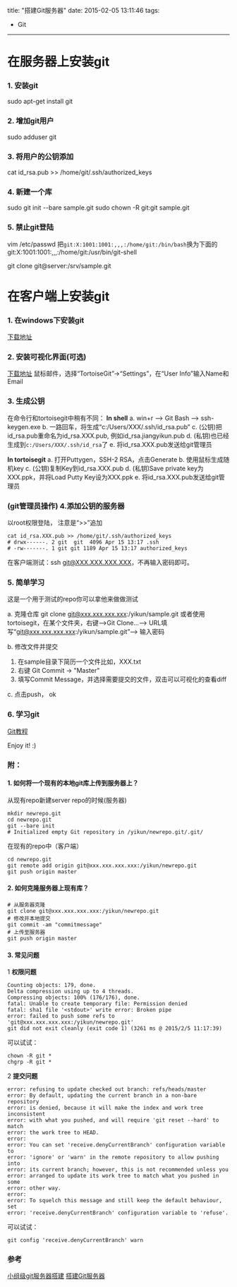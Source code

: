title: "搭建Git服务器"
date: 2015-02-05 13:11:46
tags:
  - Git
---

在服务器上安装git
==========
### 1. 安装git
sudo apt-get install git
###  2. 增加git用户
sudo adduser git
###  3. 将用户的公钥添加
cat id_rsa.pub >> /home/git/.ssh/authorized_keys
###  4. 新建一个库
sudo git init --bare sample.git
sudo chown -R git:git sample.git
###  5. 禁止git登陆
vim /etc/passwd
把`git:X:1001:1001:,,,:/home/git:/bin/bash`换为下面的
git:X:1001:1001:,,,:/home/git:/usr/bin/git-shell

git clone git@server:/srv/sample.git

在客户端上安装git
==========
### 1. 在windows下安装git
[下载地址](http://www.git-scm.com/downloads)

### 2. 安装可视化界面(可选)
[下载地址](https://code.google.com/p/tortoisegit/wiki/Download?tm=2)
鼠标邮件，选择“TortoiseGit”->“Settings”，在“User Info”输入Name和Email
    
### 3. 生成公钥
在命令行和tortoisegit中稍有不同：
**In shell**
a. win+r --> Git Bash -->  ssh-keygen.exe
b. 一路回车，将生成“c:/Users/XXX/.ssh/id_rsa.pub”
c. (公钥)把id_rsa.pub重命名为id_rsa.XXX.pub, 例如id_rsa.jiangyikun.pub
d. (私钥)也已经生成到`c:/Users/XXX/.ssh/id_rsa`了
e. 将id_rsa.XXX.pub发送给git管理员

**In tortoisegit**
a. 打开Puttygen，SSH-2 RSA，点击Generate
b. 使用鼠标生成随机key
c. (公钥)复制Key到id_rsa.XXX.pub
d. (私钥)Save private key为XXX.ppk，并将Load Putty Key设为XXX.ppk
e. 将id_rsa.XXX.pub发送给git管理员

### (git管理员操作) 4.添加公钥的服务器
以root权限登陆， 注意是“>>”追加
```shell
cat id_rsa.XXX.pub >> /home/git/.ssh/authorized_keys
# drwx------. 2 git  git  4096 Apr 15 13:17 .ssh
# -rw-------. 1 git git 1189 Apr 15 13:17 authorized_keys
```

在客户端测试：ssh git@XXX.XXX.XXX.XXX，不再输入密码即可。

### 5. 简单学习
这是一个用于测试的repo你可以拿他来做做测试

a. 克隆仓库
git clone git@xxx.xxx.xxx.xxx:/yikun/sample.git
或者使用tortoisegit，在某个文件夹，右键-->Git Clone...--> URL填写“git@xxx.xxx.xxx.xxx:/yikun/sample.git”--> 输入密码

b. 修改文件并提交
1. 在sample目录下简历一个文件比如，XXX.txt
2. 右键 Git Commit -> "Master"
3. 填写Commit Message，并选择需要提交的文件，双击可以可视化的查看diff

c. 点击push， ok
    
### 6. 学习git
[Git教程](http://www.liaoxuefeng.com/wiki/0013739516305929606dd18361248578c67b8067c8c017b000)

Enjoy it! :)

### 附：
#### 1. 如何将一个现有的本地git库上传到服务器上？
从现有repo新建server repo的时候(服务器)

```shell
mkdir newrepo.git
cd newrepo.git
git --bare init
# Initialized empty Git repository in /yikun/newrepo.git/.git/
```
在现有的repo中（客户端）
```shell
cd newrepo.git  
git remote add origin git@xxx.xxx.xxx.xxx:/yikun/newrepo.git
git push origin master
```
#### 2. 如何克隆服务器上现有库？
```shell
# 从服务器克隆
git clone git@xxx.xxx.xxx.xxx:/yikun/newrepo.git
# 修改并本地提交
git commit -am "commitmessage"
# 上传至服务器
git push origin master
```
#### 3. 常见问题
1 **权限问题**

    Counting objects: 179, done.
    Delta compression using up to 4 threads.
    Compressing objects: 100% (176/176), done.
    fatal: Unable to create temporary file: Permission denied
    fatal: sha1 file '<stdout>' write error: Broken pipe
    error: failed to push some refs to 'git@xxx.xxx.xxx.xxx:/yikun/newrepo.git'
    git did not exit cleanly (exit code 1) (3261 ms @ 2015/2/5 11:17:39)
    
可以试试：
```shell
chown -R git *
chgrp -R git *
```    

2 **提交问题**

    error: refusing to update checked out branch: refs/heads/master
    error: By default, updating the current branch in a non-bare repository
    error: is denied, because it will make the index and work tree inconsistent
    error: with what you pushed, and will require 'git reset --hard' to match
    error: the work tree to HEAD.
    error: 
    error: You can set 'receive.denyCurrentBranch' configuration variable to
    error: 'ignore' or 'warn' in the remote repository to allow pushing into
    error: its current branch; however, this is not recommended unless you
    error: arranged to update its work tree to match what you pushed in some
    error: other way.
    error: 
    error: To squelch this message and still keep the default behaviour, set
    error: 'receive.denyCurrentBranch' configuration variable to 'refuse'.
    
可以试试：

```shell
git config 'receive.denyCurrentBranch' warn
```

### 参考
[小组级git服务器搭建](http://blog.163.com/clevertanglei900@126/blog/static/111352259201011655837986/)
[搭建Git服务器](http://www.liaoxuefeng.com/wiki/0013739516305929606dd18361248578c67b8067c8c017b000/00137583770360579bc4b458f044ce7afed3df579123eca000)